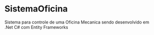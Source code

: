 # SistemaOficina
 Sistema para controle de uma Oficina Mecanica sendo desenvolvido em .Net C# com Entity Frameworks
